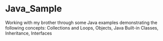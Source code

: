 # Java_Sample
Working with my brother through some Java examples demonstrating the following concepts: Collections and Loops, Objects, Java Built-in Classes, Inheritance, Interfaces
